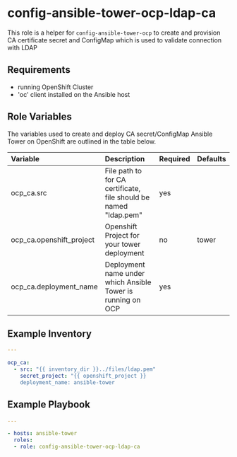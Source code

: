 config-ansible-tower-ocp-ldap-ca
============================

This role is a helper for `config-ansible-tower-ocp` to create and provision CA certificate secret and ConfigMap which is  used to validate connection with LDAP

## Requirements

  -  running OpenShift Cluster
  -  'oc' client installed on the Ansible host


## Role Variables

The variables used to create and deploy CA secret/ConfigMap  Ansible Tower on OpenShift are outlined in the table below. 

| Variable | Description | Required | Defaults |
|:---------|:------------|:---------|:---------|
|ocp_ca.src|File path to for CA certificate, file should be named "ldap.pem"|yes||
|ocp_ca.openshift_project|Openshift Project for your tower deployment|no|tower|
|ocp_ca.deployment_name| Deployment name under which Ansible Tower is running on OCP |yes||

## Example Inventory

```yaml
---

ocp_ca:
  - src: "{{ inventory_dir }}../files/ldap.pem"
    secret_project: "{{ openshift_project }}
    deployment_name: ansible-tower
```

## Example Playbook

```yaml
---

- hosts: ansible-tower
  roles:
  - role: config-ansible-tower-ocp-ldap-ca
```
